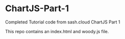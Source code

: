 # ChartJS-Part-1
Completed Tutorial code from sash.cloud ChartJS Part 1

This repo contains an index.html and woody.js file. 


